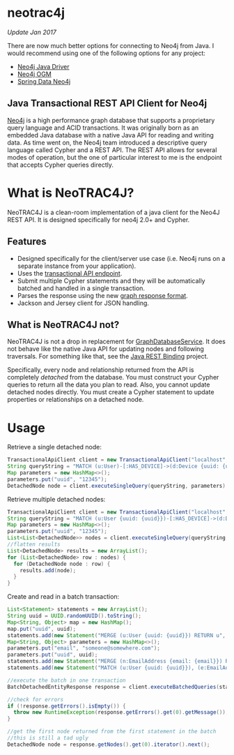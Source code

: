 neotrac4j
=========

*Update Jan 2017*

There are now much better options for connecting to Neo4j from Java. I would recommend using one of the following options for any project:

 * [Neo4j Java Driver](https://github.com/neo4j/neo4j-java-driver)
 * [Neo4j OGM](https://github.com/neo4j/neo4j-ogm)
 * [Spring Data Neo4j](https://projects.spring.io/spring-data-neo4j/)

Java Transactional REST API Client for Neo4j
--------------------------------------------

[Neo4j](http://neo4j.org) is a high performance graph database that supports a proprietary query 
language and ACID transactions. It was originally born as an embedded Java
database with a native Java API for reading and writing data. As time went on, the
Neo4j team introduced a descriptive query language called Cypher and a REST API. The REST
API allows for several modes of operation, but the one of particular interest to me
is the endpoint that accepts Cypher queries directly.

# What is NeoTRAC4J?

NeoTRAC4J is a clean-room implementation of a java client for the Neo4J REST API. It is designed
specifically for neo4j 2.0+ and Cypher.

## Features

 * Designed specifically for the client/server use case (i.e. Neo4j runs on a separate instance from your application).
 * Uses the [transactional API endpoint](http://docs.neo4j.org/chunked/milestone/rest-api-transactional.html).
 * Submit multiple Cypher statements and they will be automatically batched and handled in a single transaction.
 * Parses the response using the new [graph response format](http://docs.neo4j.org/chunked/milestone/rest-api-transactional.html).
 * Jackson and Jersey client for JSON handling.

## What is NeoTRAC4J not?

NeoTRAC4J is not a drop in replacement for [GraphDatabaseService](http://docs.neo4j.org/chunked/milestone/tutorials-java-embedded-setup.html). It
does not behave like the native Java API for updating nodes and following traversals. For 
something like that, see the [Java REST Binding](https://github.com/neo4j/java-rest-binding) project.

Specifically, every node and relationship returned from the API is completely *detached* from the database.
You must construct your Cypher queries to return all the data you plan to read. Also, you
cannot update detached nodes directly. You must create a Cypher statement to update properties
or relationships on a detached node.

# Usage

Retrieve a single detached node:

```java
TransactionalApiClient client = new TransactionalApiClient("localhost",7474);
String queryString = "MATCH (u:User)-[:HAS_DEVICE]->(d:Device {uuid: {uuid}}) RETURN u";
Map parameters = new HashMap<>();
parameters.put("uuid", "12345");
DetachedNode node = client.executeSingleQuery(queryString, parameters).singleNode();
```

Retrieve multiple detached nodes:

```java
TransactionalApiClient client = new TransactionalApiClient("localhost",7474);
String queryString = "MATCH (u:User {uuid: {uuid}})-[:HAS_DEVICE]->(d:Device) RETURN d";
Map parameters = new HashMap<>();
parameters.put("uuid", "12345");
List<List<DetachedNode>> nodes = client.executeSingleQuery(queryString, parameters).getNodes();
//flatten results
List<DetachedNode> results = new ArrayList();
for (List<DetachedNode> row : nodes) {
  for (DetachedNode node : row) {
    results.add(node);
  }
}
```

Create and read in a batch transaction:

```java
List<Statement> statements = new ArrayList();
String uuid = UUID.randomUUID().toString();
Map<String, Object> map = new HashMap();
map.put("uuid", uuid);
statements.add(new Statement("MERGE (u:User {uuid: {uuid}}) RETURN u", map));
Map<String, Object> parameters = new HashMap<>();
parameters.put("email", "someone@somewhere.com");
parameters.put("uuid", uuid);
statements.add(new Statement("MERGE (n:EmailAddress {email: {email}}) RETURN n", parameters));
statements.add(new Statement("MATCH (u:User {uuid: {uuid}}), (e:EmailAddress {email: {email}}) MERGE (u)-[:HAS_EMAIL_ADDRESS]->(e)", parameters));

//execute the batch in one transaction
BatchDetachedEntityResponse response = client.executeBatchedQueries(statements);

//check for errors
if (!response.getErrors().isEmpty()) {
  throw new RuntimeException(response.getErrors().get(0).getMessage());
}

//get the first node returned from the first statement in the batch
//this is still a tad ugly
DetachedNode node = response.getNodes().get(0).iterator().next();
```
